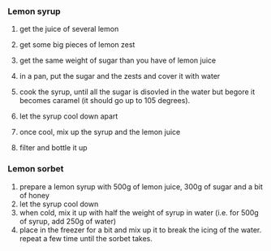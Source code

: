 ### Lemon syrup

1. get the juice of several lemon
2. get some big pieces of lemon zest

3. get the same weight of sugar than you have of lemon juice
4. in a pan, put the sugar and the zests and cover it with water
5. cook the syrup, until all the sugar is disovled in the water but begore it becomes caramel (it should go up to 105 degrees). 

6. let the syrup cool down apart
7. once cool, mix up the syrup and the lemon juice
8. filter and bottle it up

### Lemon sorbet 

1. prepare a lemon syrup with 500g of lemon juice, 300g of sugar and a bit of honey
2. let the syrup cool down 
3. when cold, mix it up with half the weight of syrup in water (i.e. for 500g of syrup, add 250g of water)
4. place in the freezer for a bit and mix up it to break the icing of the water. repeat a few time until the sorbet takes.
